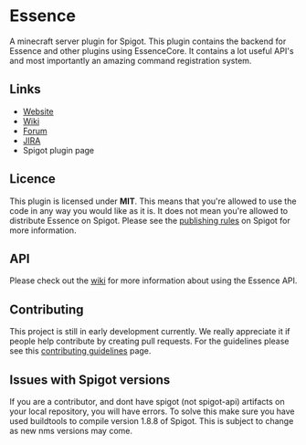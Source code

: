 # Essence #
A minecraft server plugin for Spigot.
This plugin contains the backend for Essence and other plugins using EssenceCore.
It contains a lot useful API's and most importantly an amazing command registration system.

## Links ##
* [Website](http://essencemc.org)
* [Wiki](http://wiki.essencemc.org)
* [Forum](http://forum.essencemc.org)
* [JIRA](https://essence.atlassian.net/projects/ES/)
* Spigot plugin page

## Licence ##
This plugin is licensed under **MIT**.
This means that you're allowed to use the code in any way you would like as it is.
It does not mean you're allowed to distribute Essence on Spigot.
Please see the [publishing rules](https://www.spigotmc.org/wiki/plugins/) on Spigot for more information.

## API ##
Please check out the [wiki](http://wiki.essencemc.org/api) for more information about using the Essence API.

## Contributing ##
This project is still in early development currently.
We really appreciate it if people help contribute by creating pull requests.
For the guidelines please see this [contributing guidelines](http://mc-essence.info/contribute_guidelines) page.

## Issues with Spigot versions ##
If you are a contributor, and dont have spigot (not spigot-api) artifacts on your local repository, you will have errors.
To solve this make sure you have used buildtools to compile version 1.8.8 of Spigot.
This is subject to change as new nms versions may come.